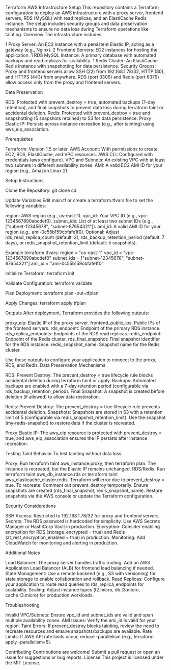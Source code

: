 Terraform AWS Infrastructure Setup
This repository contains a Terraform configuration to deploy an AWS infrastructure with a proxy server, frontend servers, RDS (MySQL) with read replicas, and an ElastiCache Redis instance. The setup includes security groups and data preservation mechanisms to ensure no data loss during Terraform operations like tainting.
Overview
The infrastructure includes:

1 Proxy Server: An EC2 instance with a persistent Elastic IP, acting as a gateway (e.g., Nginx).
2 Frontend Servers: EC2 instances for hosting the application.
1 RDS MySQL Instance: A primary database with automated backups and read replicas for scalability.
1 Redis Cluster: An ElastiCache Redis instance with snapshotting for data persistence.
Security Groups:
Proxy and frontend servers allow SSH (22) from 192.168.1.78/32, HTTP (80), and HTTPS (443) from anywhere.
RDS (port 3306) and Redis (port 6379) allow access only from the proxy and frontend servers.



Data Preservation

RDS: Protected with prevent_destroy = true, automated backups (7-day retention), and final snapshots to prevent data loss during terraform taint or accidental deletion.
Redis: Protected with prevent_destroy = true and snapshotting (5 snapshots retained) to S3 for data persistence.
Proxy Elastic IP: Persists across instance recreation (e.g., after tainting) using aws_eip_association.

Prerequisites

Terraform: Version 1.5 or later.
AWS Account: With permissions to create EC2, RDS, ElastiCache, and VPC resources.
AWS CLI: Configured with credentials (aws configure).
VPC and Subnets: An existing VPC with at least two subnets in different availability zones.
AMI: A valid EC2 AMI ID for your region (e.g., Amazon Linux 2).

Setup Instructions

Clone the Repository:
git clone <repository-url>
cd <repository-directory>


Update Variables:Edit main.tf or create a terraform.tfvars file to set the following variables:

region: AWS region (e.g., us-east-1).
vpc_id: Your VPC ID (e.g., vpc-1234567890abcdef0).
subnet_ids: List of at least two subnet IDs (e.g., ["subnet-12345678", "subnet-87654321"]).
ami_id: A valid AMI ID for your region (e.g., ami-0c55b159cbfafe1f0).
Optional: Adjust rds_read_replica_count (default: 2), rds_backup_retention_period (default: 7 days), or redis_snapshot_retention_limit (default: 5 snapshots).

Example terraform.tfvars:
region        = "us-east-1"
vpc_id        = "vpc-1234567890abcdef0"
subnet_ids    = ["subnet-12345678", "subnet-87654321"]
ami_id        = "ami-0c55b159cbfafe1f0"


Initialize Terraform:
terraform init


Validate Configuration:
terraform validate


Plan Deployment:
terraform plan -out=tfplan


Apply Changes:
terraform apply tfplan



Outputs
After deployment, Terraform provides the following outputs:

proxy_eip: Elastic IP of the proxy server.
frontend_public_ips: Public IPs of the frontend servers.
rds_endpoint: Endpoint of the primary RDS instance.
rds_replica_endpoints: Endpoints of the RDS read replicas.
redis_endpoint: Endpoint of the Redis cluster.
rds_final_snapshot: Final snapshot identifier for the RDS instance.
redis_snapshot_name: Snapshot name for the Redis cluster.

Use these outputs to configure your application to connect to the proxy, RDS, and Redis.
Data Preservation Mechanisms

RDS:
Prevent Destroy: The prevent_destroy = true lifecycle rule blocks accidental deletion during terraform taint or apply.
Backups: Automated backups are enabled with a 7-day retention period (configurable via rds_backup_retention_period).
Final Snapshot: A snapshot is created before deletion (if allowed) to allow data restoration.


Redis:
Prevent Destroy: The prevent_destroy = true lifecycle rule prevents accidental deletion.
Snapshots: Snapshots are stored in S3 with a retention limit of 5 (configurable via redis_snapshot_retention_limit). Use the snapshot (my-redis-snapshot) to restore data if the cluster is recreated.


Proxy Elastic IP: The aws_eip resource is protected with prevent_destroy = true, and aws_eip_association ensures the IP persists after instance recreation.

Testing Taint Behavior
To test tainting without data loss:

Proxy: Run terraform taint aws_instance.proxy, then terraform plan. The instance is recreated, but the Elastic IP remains unchanged.
RDS/Redis: Run terraform taint aws_db_instance.rds or terraform taint aws_elasticache_cluster.redis. Terraform will error due to prevent_destroy = true. To recreate:
Comment out prevent_destroy temporarily.
Ensure snapshots are created (rds_final_snapshot, redis_snapshot_name).
Restore snapshots via the AWS console or update the Terraform configuration.



Security Considerations

SSH Access: Restricted to 192.168.1.78/32 for proxy and frontend servers.
Secrets: The RDS password is hardcoded for simplicity. Use AWS Secrets Manager or HashiCorp Vault in production.
Encryption: Consider enabling encryption for RDS (storage_encrypted = true) and Redis (at_rest_encryption_enabled = true) in production.
Monitoring: Add CloudWatch for monitoring and alerting in production.

Additional Notes

Load Balancer: The proxy server handles traffic routing. Add an AWS Application Load Balancer (ALB) for frontend load balancing if needed.
State Management: Use a remote backend (e.g., S3 with versioning) for state storage to enable collaboration and rollback.
Read Replicas: Configure your application to route read queries to rds_replica_endpoints for scalability.
Scaling: Adjust instance types (t2.micro, db.t3.micro, cache.t3.micro) for production workloads.

Troubleshooting

Invalid VPC/Subnets: Ensure vpc_id and subnet_ids are valid and span multiple availability zones.
AMI Issues: Verify the ami_id is valid for your region.
Taint Errors: If prevent_destroy blocks tainting, review the need to recreate resources and ensure snapshots/backups are available.
Rate Limits: If AWS API rate limits occur, reduce -parallelism (e.g., terraform apply -parallelism=5).

Contributing
Contributions are welcome! Submit a pull request or open an issue for suggestions or bug reports.
License
This project is licensed under the MIT License.
